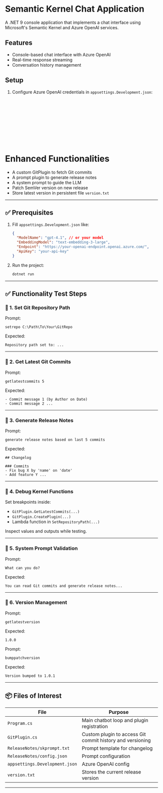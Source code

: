﻿# Semantic Kernel Chat Application

A .NET 9 console application that implements a chat interface using Microsoft's Semantic Kernel and Azure OpenAI services.

## Features
- Console-based chat interface with Azure OpenAI
- Real-time response streaming
- Conversation history management

## Setup
1. Configure Azure OpenAI credentials in `appsettings.Development.json`:



<br><br><br>

#
#
#

<br><br><br>

# Enhanced Functionalities

- A custom GitPlugin to fetch Git commits
- A prompt plugin to generate release notes
- A system prompt to guide the LLM
- Patch SemVer version on new release
- Store latest version in persistent file `version.txt`

---

## ✅ Prerequisites

1. Fill `appsettings.Development.json` like:
   ```json
   {
     "ModelName": "gpt-4.1", // or your model
     "EmbeddingModel": "text-embedding-3-large",
     "Endpoint": "https://your-openai-endpoint.openai.azure.com/",
     "ApiKey": "your-api-key"
   }
   ```

2. Run the project:
   ```sh
   dotnet run
   ```

---

## ✅ Functionality Test Steps

### 🔹 1. Set Git Repository Path
Prompt:
```
setrepo C:\Path\To\Your\GitRepo
```
Expected:
```
Repository path set to: ...
```

---

### 🔹 2. Get Latest Git Commits
Prompt:
```
getlatestcommits 5
```
Expected:
```
- Commit message 1 (by Author on Date)
- Commit message 2 ...
```

---

### 🔹 3. Generate Release Notes
Prompt:
```
generate release notes based on last 5 commits
```
Expected:
```
## Changelog

### Commits
- Fix bug X by 'name' on 'date'
- Add feature Y ...
```

---

### 🔹 4. Debug Kernel Functions
Set breakpoints inside:
- `GitPlugin.GetLatestCommits(...)`
- `GitPlugin.CreatePlugin(...)`
- Lambda function in `SetRepositoryPath(...)`

Inspect values and outputs while testing.

---

### 🔹 5. System Prompt Validation
Prompt:
```
What can you do?
```
Expected:
```
You can read Git commits and generate release notes...
```

---

### 🔹 6. Version Management
Prompt:
```
getlatestversion
```
Expected:
```
1.0.0
```

Prompt:
```
bumppatchversion
```
Expected:
```
Version bumped to 1.0.1
```

---

## 📦 Files of Interest

| File | Purpose |
|------|---------|
| `Program.cs` | Main chatbot loop and plugin registration |
| `GitPlugin.cs` | Custom plugin to access Git commit history and versioning |
| `ReleaseNotes/skprompt.txt` | Prompt template for changelog |
| `ReleaseNotes/config.json` | Prompt configuration |
| `appsettings.Development.json` | Azure OpenAI config |
| `version.txt` | Stores the current release version |

---